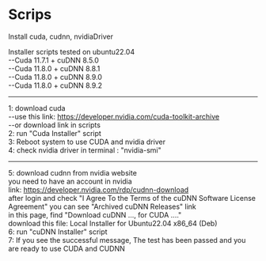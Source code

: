# Scrips

Install cuda, cudnn, nvidiaDriver  

Installer scripts tested on ubuntu22.04  
--Cuda 11.7.1 + cuDNN 8.5.0  
--Cuda 11.8.0 + cuDNN 8.8.1  
--Cuda 11.8.0 + cuDNN 8.9.0  
--Cuda 11.8.0 + cuDNN 8.9.2  

--------------------

1: download cuda  
--use this link: https://developer.nvidia.com/cuda-toolkit-archive  
--or download link in scripts  
2: run "Cuda Installer" script  
3: Reboot system to use CUDA and nvidia driver  
4: check nvidia driver in terminal : "nvidia-smi"  

--------------------

5: download cudnn from nvidia website  
you need to have an account in nvidia  
link: https://developer.nvidia.com/rdp/cudnn-download  
after login and check "I Agree To the Terms of the cuDNN Software License Agreement" you can see "Archived cuDNN Releases" link  
in this page, find "Download cuDNN ..., for CUDA ...."  
download this file: Local Installer for Ubuntu22.04 x86_64 (Deb)  
6: run "cuDNN Installer" script  
7: If you see the successful message, The test has been passed and you are ready to use CUDA and CUDNN  

